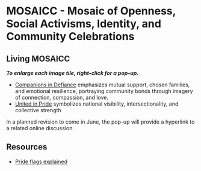 # MOSAICC - Mosaic of Openness, Social Activisms, Identity, and Community Celebrations

## Living MOSAICC

***To enlarge each image tile, right-click for a pop-up.***

- [Companions in Defiance](2025-05/20250519/index.html) emphasizes mutual support, chosen families, and emotional resilience, portraying community bonds through imagery of connection, compassion, and love.
- [United in Pride](2025-05/20250520/index.html) symbolizes national visibility, intersectionality, and collective strength

In a planned revision to come in June, the pop-up will provide a hyperlink to a related online discussion. 
 
## Resources

- [Pride flags explained](https://www.volvogroup.com/en/news-and-media/news/2021/jun/lgbtq-pride-flags-and-what-they-stand-for.html)

